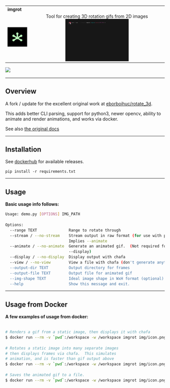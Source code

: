 <table width=100%>
  <tr>
    <td colspan=2><strong>
    imgrot
      </strong>&nbsp;&nbsp;&nbsp;&nbsp;
    </td>
  </tr>
  <tr>
    <td width=15%><img src=https://raw.githubusercontent.com/Robot-Wranglers/docker-imgrot/master/img/icon.png style="width:150px"></td>
    <td align=center>
    <center>
    Tool for creating 3D rotation gifs from 2D images
    <img align=center width=200px src=img/demo.gif>
    </center>
    </td>
  </tr>
</table>
<a href="https://hub.docker.com/r/robotwranglers/imgrot"><img src="https://img.shields.io/badge/dockerhub--blue.svg?logo=Docker"></a>

-------------------------------------

## Overview

A fork / update for the excellent original work at [eborboihuc/rotate_3d](https://github.com/eborboihuc/rotate_3d).

This adds better CLI parsing, support for python3, newer opencv, ability to animate and render animations, and works via docker.

See also [the original docs](docs/README.original.md)

-------------------------------------

## Installation

See [dockerhub](https://hub.docker.com/r/robotwranglers/imgrot) for available releases.

```
pip install -r requirements.txt
```

-------------------------------------

## Usage

**Basic usage info follows:**

```bash
Usage: demo.py [OPTIONS] IMG_PATH

Options:
  --range TEXT              Range to rotate through
  --stream / --no-stream    Stream output in raw format (for use with pipes).
                            Implies --animate
  --animate / --no-animate  Generate an animated gif.  (Not required for
                            --display)
  --display / --no-display  Display output with chafa
  --view / --no-view        View a file with chafa (don't generate anything)
  --output-dir TEXT         Output directory for frames
  --output-file TEXT        Output file for animated gif
  --img-shape TEXT          Ideal image shape in WxH format (optional)
  --help                    Show this message and exit.

```

-------------------------------------

## Usage from Docker

**A few examples of usage from docker:**

```bash 

# Renders a gif from a static image, then displays it with chafa
$ docker run --rm -v `pwd`:/workspace -w /workspace imgrot img/icon.png --range 360 --img-shape 200x200 --animate --display

# Rotates a static image into many separate images
# then displays frames via chafa.  This simulates 
# animation, and is faster than gif output above
$ docker run --rm -v `pwd`:/workspace -w /workspace imgrot img/icon.png --range 360 --img-shape 200x200 --animate --display

# Saves the animated gif to a file. 
$ docker run --rm -v `pwd`:/workspace -w /workspace imgrot img/icon.png --range 360 --img-shape 200x200 --animate --stream > demo.gif
```
